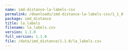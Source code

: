 ```yaml
---
name: imd-distance-la-labels-csv
permalink: /downloads/imd-distance-la-labels-csv/1_1_0
package: imd_distance
title: la_labels
filename: la_labels.csv
version: 1.1.0
full_version: 1.1.0
file: /data/imd_distance/1.1.0/la_labels.csv
---
```


